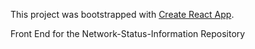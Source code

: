 This project was bootstrapped with [Create React App](https://github.com/facebookincubator/create-react-app).

Front End for the Network-Status-Information Repository
